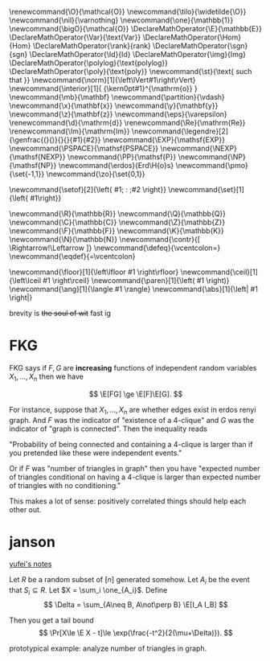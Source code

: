 \renewcommand{\O}{\mathcal{O}}
\newcommand{\tilo}{\widetilde{\O}}
\newcommand{\nil}{\varnothing}
\newcommand{\one}{\mathbb{1}}
\newcommand{\bigO}{\mathcal{O}}
\DeclareMathOperator{\E}{\mathbb{E}}
\DeclareMathOperator{\Var}{\text{Var}}
\DeclareMathOperator{\Hom}{Hom}
\DeclareMathOperator{\rank}{rank}
\DeclareMathOperator{\sgn}{sgn}
\DeclareMathOperator{\Id}{Id}
\DeclareMathOperator{\img}{Img}
\DeclareMathOperator{\polylog}{\text{polylog}}
\DeclareMathOperator{\poly}{\text{poly}}
\newcommand{\st}{\text{ such that }}
\newcommand{\norm}[1]{\left\lVert#1\right\rVert}
\newcommand{\interior}[1]{ {\kern0pt#1}^{\mathrm{o}} }
\newcommand{\mb}{\mathbf}
\newcommand{\partition}{\vdash}
\newcommand{\x}{\mathbf{x}}
\newcommand{\y}{\mathbf{y}}
\newcommand{\z}{\mathbf{z}}
\newcommand{\eps}{\varepsilon}
\renewcommand{\d}{\mathrm{d}}
\renewcommand{\Re}{\mathrm{Re}}
\renewcommand{\Im}{\mathrm{Im}}
\newcommand{\legendre}[2]{\genfrac{(}{)}{}{}{#1}{#2}}
\newcommand{\EXP}{\mathsf{EXP}}
\newcommand{\PSPACE}{\mathsf{PSPACE}}
\newcommand{\NEXP}{\mathsf{NEXP}}
\newcommand{\PP}{\mathsf{P}}
\newcommand{\NP}{\mathsf{NP}}
\newcommand{\erdos}{Erd\H{o}s}
\newcommand{\pmo}{\set{-1,1}}
\newcommand{\zo}{\set{0,1}}


\newcommand{\setof}[2]{\left\{ #1\; : \;#2 \right\}}
\newcommand{\set}[1]{\left\{ #1\right\}}

\newcommand{\R}{\mathbb{R}}
\newcommand{\Q}{\mathbb{Q}}
\newcommand{\C}{\mathbb{C}}
\newcommand{\Z}{\mathbb{Z}}
\newcommand{\F}{\mathbb{F}}
\newcommand{\K}{\mathbb{K}}
\newcommand{\N}{\mathbb{N}}
\newcommand{\contr}{\[ \Rightarrow\!\Leftarrow \]}
\newcommand{\defeq}{\vcentcolon=}
\newcommand{\eqdef}{=\vcentcolon}

\newcommand{\floor}[1]{\left\lfloor #1 \right\rfloor}
\newcommand{\ceil}[1]{\left\lceil #1 \right\rceil}
\newcommand{\paren}[1]{\left( #1 \right)}
\newcommand{\ang}[1]{\langle #1 \rangle}
\newcommand{\abs}[1]{\left| #1 \right|}


brevity is ~~the soul of wit~~ fast ig

# FKG

FKG says if $F,G$ are **increasing** functions of independent
random variables $X_1,\ldots,
X_n$ then we have

$$ \E[FG] \ge \E[F]\E[G]. $$ 

For instance, suppose that $X_1,\ldots, X_n$ are whether edges
exist in erdos renyi graph.
And $F$ was the indicator of "existence of a 4-clique" and $G$
was the indicator of "graph is connected".
Then the inequality reads

"Probability of being connected and containing a 4-clique is
larger than if you pretended like these were independent events."

Or if $F$ was "number of triangles in graph" then you have
"expected number of triangles conditional on having a 4-clique is
larger than expected number of triangles with no conditioning."

This makes a lot of sense: positively correlated things should
help each other out.

# janson 

[yufei's notes](https://ocw.mit.edu/courses/18-226-probabilistic-method-in-combinatorics-fall-2020/mit18_226f20_lec15-16.pdf)

Let $R$ be a random subset of $[n]$ generated somehow.
Let $A_i$ be the event that $S_i\subseteq R$. 
Let $X = \sum_i \one_{A_i}$.
Define
$$ \Delta = \sum_{A\neq B, A\not\perp B} \E[I_A I_B] $$ 

Then you get a tail bound
$$ \Pr[X\le \E X - t]\le \exp(\frac{-t^2}{2(\mu+\Delta)}). $$ 

prototypical example: analyze number of triangles in graph.

